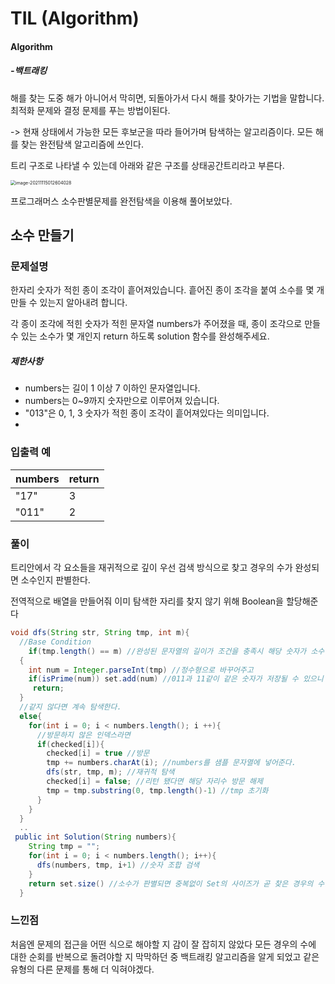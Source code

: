 # TIL (Algorithm)

#### Algorithm

##### -백**트래킹**

해를 찾는 도중 해가 아니어서 막히면, 되돌아가서 다시 해를 찾아가는 기법을 말합니다. 최적화 문제와 결정 문제를 푸는 방법이된다.

-> 현재 상태에서 가능한 모든 후보군을 따라 들어가며 탐색하는 알고리즘이다. 모든 해를 찾는 완전탐색 알고리즘에 쓰인다.

트리 구조로 나타낼 수 있는데 아래와 같은 구조를 상태공간트리라고 부른다.

<img src="/Users/wonjae/Desktop/image-20211115012604028.png" alt="image-20211115012604028" style="zoom:50%;" />







프로그래머스 소수판별문제를 완전탐색을 이용해 풀어보았다.

## 소수 만들기 

### 문제설명 

한자리 숫자가 적힌 종이 조각이 흩어져있습니다. 흩어진 종이 조각을 붙여 소수를 몇 개 만들 수 있는지 알아내려 합니다.

각 종이 조각에 적힌 숫자가 적힌 문자열 numbers가 주어졌을 때, 종이 조각으로 만들 수 있는 소수가 몇 개인지 return 하도록 solution 함수를 완성해주세요.

##### 제한사항

- numbers는 길이 1 이상 7 이하인 문자열입니다.
- numbers는 0~9까지 숫자만으로 이루어져 있습니다.
- "013"은 0, 1, 3 숫자가 적힌 종이 조각이 흩어져있다는 의미입니다.
- 

### 입출력 예 

| numbers | return |
| ------- | ------ |
| "17"    | 3      |
| "011"   | 2      |



### 풀이

트리안에서 각 요소들을 재귀적으로 깊이 우선 검색 방식으로 찾고 경우의 수가 완성되면 소수인지 판별한다.

전역적으로 배열을 만들어줘 이미 탐색한 자리를 찾지 않기 위해 Boolean을 할당해준다



```java
void dfs(String str, String tmp, int m){
  //Base Condition
	if(tmp.length() == m) //완성된 문자열의 길이가 조건을 충족시 해당 숫자가 소수인지 바로 판별해준다.
  {
  	int num = Integer.parseInt(tmp) //정수형으로 바꾸어주고
    if(isPrime(num)) set.add(num) //011과 11같이 같은 숫자가 저장될 수 있으니 중복허용이 되지않게 Set에 저장해준다. 소수라면
     return;
  }
  //같지 않다면 계속 탐색한다.
  else{
    for(int i = 0; i < numbers.length(); i ++){
      //방문하지 않은 인덱스라면
      if(checked[i]){
        checked[i] = true //방문
        tmp += numbers.charAt(i); //numbers를 샘플 문자열에 넣어준다.
        dfs(str, tmp, m); //재귀적 탐색
        checked[i] = false; //리턴 됐다면 해당 자리수 방문 해제
        tmp = tmp.substring(0, tmp.length()-1) //tmp 초기화
      }
    }
  }
  ..
 public int Solution(String numbers){
    String tmp = "";
    for(int i = 0; i < numbers.length(); i++){
      dfs(numbers, tmp, i+1) //숫자 조합 검색
    }
    return set.size() //소수가 판별되면 중복없이 Set의 사이즈가 곧 찾은 경우의 수들 중 소수의 개수
  }
```



### 느낀점

처음엔 문제의 접근을 어떤 식으로 해야할 지 감이 잘 잡히지 않았다 모든 경우의 수에 대한 순회를 반복으로 돌려야할 지 막막하던 중 백트래킹 알고리즘을 알게 되었고 같은 유형의 다른 문제를 통해 더 익혀야겠다.
